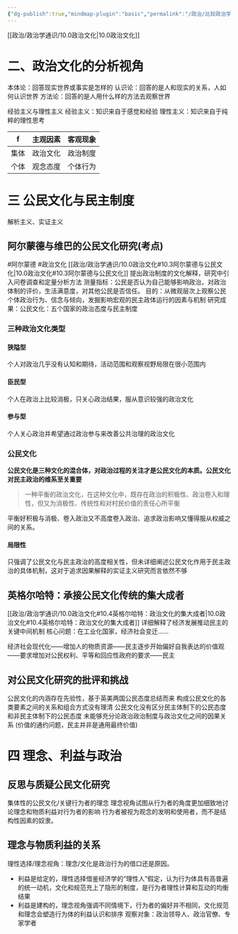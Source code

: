 ```yaml
---
{"dg-publish":true,"mindmap-plugin":"basic","permalink":"/政治/比较政治学/9.0政治文化/","dgPassFrontmatter":true,"updated":"2024-01-03T18:00:54.336+08:00"}
---
```


[[政治/政治学通识/10.0政治文化\|10.0政治文化]]
# 二、政治文化的分析视角
本体论：回答现实世界或事实是怎样的
认识论：回答的是人和现实的关系，人如何认识世界
方法论：回答的是人用什么样的方法去观察世界

经验主义与理性主义
经验主义：知识来自于感觉和经验
理性主义：知识来自于纯粹的理性思考

| f    | 主观因素|      客观现象    |
| ---- | -------------------- | -------- |
| 集体 | 政治文化             | 政治制度 |
| 个体     |观念态度                      |个体行为          |

# 三 公民文化与民主制度
解析主义、实证主义

## 阿尔蒙德与维巴的公民文化研究(考点)
#阿尔蒙德 #政治文化 
[[政治/政治学通识/10.0政治文化#10.3阿尔蒙德与公民文化\|10.0政治文化#10.3阿尔蒙德与公民文化]]
提出政治制度的文化解释，研究中引入问卷调查和定量分析方法
测量指标：公民是否认为自己能够影响政治，对政治体制的评价，生活满意度，对其他公民是否信任。
目的：从微观层次上观察公民个体政治行为、信念与倾向，发掘影响宏观的民主政体运行的因素与机制
研究成果：公民文化：五个国家的政治态度与民主制度

### 三种政治文化类型
#### 狭隘型
个人对政治几乎没有认知和期待，活动范围和观察视野局限在很小范围内
#### 臣民型
个人在政治上比较消极，只关心政治结果，服从意识较强的政治文化
#### 参与型
个人关心政治并希望通过政治参与来改善公共治理的政治文化

### 公民文化
**公民文化是三种文化的混合体，对政治过程的关注才是公民文化的本质。公民文化对民主政治的维系至关重要**
>一种平衡的政治文化，在这种文化中，既存在政治的积极性、政治卷入和理性，但又为消极性、传统性和对村民价值的责任心所平衡

平衡好积极与消极、卷入政治又不高度卷入政治、追求政治影响又懂得服从权威之间的关系。
#### 局限性
只强调了公民文化与民主政治的高度相关性，但未详细阐述公民文化作用于民主政治的具体机制，这对于追求因果解释的实证主义研究而言依然不够
## 英格尔哈特：承接公民文化传统的集大成者
[[政治/政治学通识/10.0政治文化#10.4英格尔哈特：政治文化的集大成者\|10.0政治文化#10.4英格尔哈特：政治文化的集大成者]]
详细解释了经济发展推动民主的关键中间机制
核心问题：在工业化国家，经济社会变迁......

经济社会现代化——增加人的物质资源——民主逐步开始偏好自我表达的价值观——要求增加对公民权利、平等和回应性政府的要求——民主


## 对公民文化研究的批评和挑战
公民文化的内涵存在先验性，基于英美两国公民态度总结而来
构成公民文化的各类要素之间的关系和组合方式没有理清
公民文化没有区分民主体制下的公民态度和非民主体制下的公民态度
未能够充分论政治政治制度与政治文化之间的因果关系
(价值的通约问题，民主并非是通用最终价值)
# 四 理念、利益与政治
## 反思与质疑公民文化研究
集体性的公民文化/关键行为者的理念
理念视角试图从行为者的角度更加细致地讨论理念和物质利益对行为者的影响
行为者被视为观念的发明和使用者，而不是结构性因素的奴隶。

## 理念与物质利益的关系
理性选择/理念视角：理念/文化是政治行为的借口还是原因。
- 利益是给定的，理性选择借鉴经济学的“理性人”假定，认为行为体具有高普遍的统一动机，文化和规范充上了隐形的制度，是行为者理性计算和互动的均衡结果
- 利益是建构的，理念视角强调不同情境下，行为者的偏好并不相同，文化规范和理念会塑造行为体的利益认识和排序
观察对象：政治领导人、政治官僚、专家学者